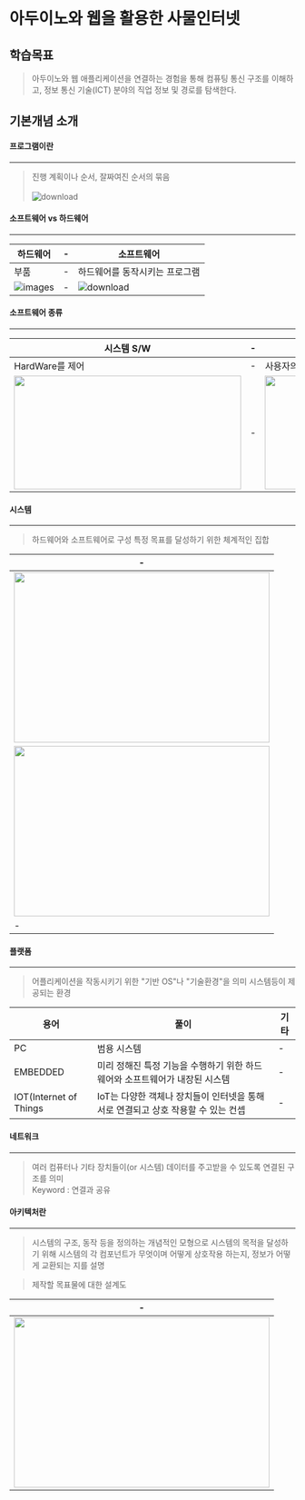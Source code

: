 # 아두이노와 웹을 활용한 사물인터넷

학습목표
---
> 아두이노와 웹 애플리케이션을 연결하는 경험을 통해 컴퓨팅 통신 구조를 이해하고, 정보 통신 기술(ICT) 분야의 직업 정보 및 경로를 탐색한다.


기본개념 소개
---
#### 프로그램이란
---
> 진행 계획이나 순서, 잘짜여진 순서의 묶음 <br><br>
![download](https://github.com/MY-ALL-LECTURE/DREAM-LOAD/assets/84259104/26c11d1a-ab75-47dd-9880-fd56e14a9911)

#### 소프트웨어 vs 하드웨어
---
|하드웨어|-|소프트웨어|
|-|-|-|
|부품|-|하드웨어를 동작시키는 프로그램|
|![images](https://github.com/MY-ALL-LECTURE/DREAM-LOAD/assets/84259104/f6c18eac-bea5-4b57-9c43-bc2cb5cf7f6d)|-|![download](https://github.com/MY-ALL-LECTURE/DREAM-LOAD/assets/84259104/b0579c54-d1fc-4ec3-b6bb-ed8c3deaa048)|


#### 소프트웨어 종류
---

|시스템 S/W|-|APPLICATION|
|-|-|-|
|HardWare를 제어|-|사용자의목적달성|
|<img src="https://github.com/MY-ALL-LECTURE/PYTHON/assets/84259104/8e2cd21c-fe96-49b6-8c94-0cd05c73a26c" width="400px" height="200px" />|-|<img src="https://github.com/MY-ALL-LECTURE/PYTHON/assets/84259104/e5a2f3ad-2074-43dd-ab30-ef395a0b4e0a" width="400px" height="200px" /> |


#### 시스템
---
> 하드웨어와 소프트웨어로 구성
> 특정 목표를 달성하기 위한 체계적인 집합

|-|
|-|
|<img width=450px height=300px src="https://www.shutterstock.com/shutterstock/photos/2128036841/display_1500/stock-vector--s-retro-vaporwave-aesthetics-digital-screen-user-interface-cute-old-computer-ui-elements-2128036841.jpg" /> |
|<img width=450px height=300px src="https://previews.123rf.com/images/aleksorel/aleksorel1707/aleksorel170700022/82180102-cpu-%EC%B9%A9-%EB%B0%8F-%EC%BB%B4%ED%93%A8%ED%84%B0-%EA%B5%AC%EC%84%B1-%EC%9A%94%EC%86%8C%EB%A5%BC-%EB%B2%A1%ED%84%B0-%EC%9D%BC%EB%9F%AC%EC%8A%A4%ED%8A%B8-%EB%A0%88%EC%9D%B4-%EC%85%98-%ED%95%98%EB%93%9C%EC%9B%A8%EC%96%B4-%EC%9A%94%EC%86%8C-cpu-%EC%B9%A9-%ED%82%A4%EB%B3%B4%EB%93%9C-%EB%9E%A8-%EB%A9%94%EB%AA%A8%EB%A6%AC-%ED%95%98%EB%93%9C-%EB%94%94%EC%8A%A4%ED%81%AC-%ED%94%84%EB%A1%9C%EC%84%B8%EC%84%9C-%EB%93%B1-%EB%9D%BC%EC%9D%B8-%EC%95%84%ED%8A%B8-%EC%BB%B4%ED%93%A8%ED%84%B0-%EC%8B%9C%EC%8A%A4%ED%85%9C.jpg" />|
|-|


#### 플랫폼
---
> 어플리케이션을 작동시키기 위한 "기반 OS"나 "기술환경"을 의미
> 시스템등이 제공되는 환경

|용어|풀이|기타|
|-|-|-|
|PC|범용 시스템|-|
|EMBEDDED|미리 정해진 특정 기능을 수행하기 위한 하드웨어와 소프트웨어가 내장된 시스템|-|
|IOT(Internet of Things|IoT는 다양한 객체나 장치들이 인터넷을 통해 서로 연결되고 상호 작용할 수 있는 컨셉|-|

#### 네트워크
---
> 여러 컴퓨터나 기타 장치들이(or 시스템) 데이터를 주고받을 수 있도록 연결된 구조를 의미<br>
> Keyword : 연결과 공유<br>

#### 아키텍처란
---
> 시스템의 구조, 동작 등을 정의하는 개념적인 모형으로 시스템의 목적을 달성하기 위해 시스템의 각 컴포넌트가 무엇이며 어떻게 상호작용 하는지, 정보가 어떻게 교환되는 지를 설명<br>

> 제작할 목표물에 대한 설계도<br>

|-|
|-|
|<img width=450px height=300px src="https://pixabay.kr/data/file/notice/thumb-1596478864771_835x470.jpg" /> |

